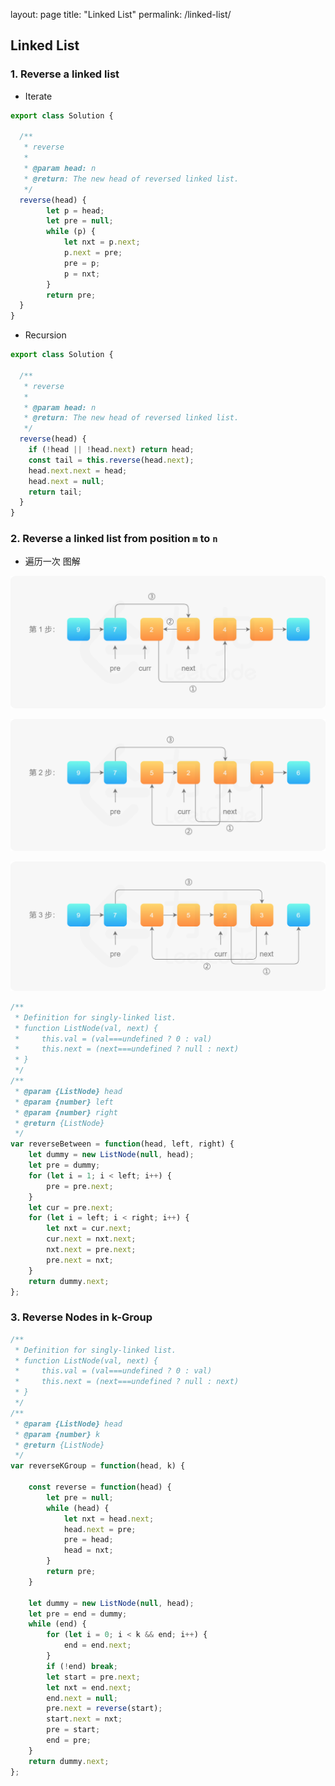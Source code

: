 layout: page
title: "Linked List"
permalink: /linked-list/

## Linked List

### 1. Reverse a linked list

* Iterate

```javascript
export class Solution {

  /**
   * reverse
   *
   * @param head: n
   * @return: The new head of reversed linked list.
   */
  reverse(head) {
        let p = head;
        let pre = null;
        while (p) {
            let nxt = p.next;
            p.next = pre;
            pre = p;
            p = nxt;
        }
        return pre;
  }
}
```

* Recursion

```javascript
export class Solution {

  /**
   * reverse
   *
   * @param head: n
   * @return: The new head of reversed linked list.
   */
  reverse(head) {
    if (!head || !head.next) return head;
    const tail = this.reverse(head.next);
    head.next.next = head;
    head.next = null;
    return tail;
  }
}
```

### 2. Reverse a linked list from position `m` to `n`

* 遍历一次 图解

![第一步](image/reverse-linked-list-II/1.png)

![第二步](image/reverse-linked-list-II/2.png)

![第三步](image/reverse-linked-list-II/3.png)

```javascript
/**
 * Definition for singly-linked list.
 * function ListNode(val, next) {
 *     this.val = (val===undefined ? 0 : val)
 *     this.next = (next===undefined ? null : next)
 * }
 */
/**
 * @param {ListNode} head
 * @param {number} left
 * @param {number} right
 * @return {ListNode}
 */
var reverseBetween = function(head, left, right) {
    let dummy = new ListNode(null, head);
    let pre = dummy;
    for (let i = 1; i < left; i++) {
        pre = pre.next;
    }
    let cur = pre.next;
    for (let i = left; i < right; i++) {
        let nxt = cur.next;
        cur.next = nxt.next;
        nxt.next = pre.next;
        pre.next = nxt;
    }
    return dummy.next;
};
```

### 3. Reverse Nodes in k-Group

```javascript
/**
 * Definition for singly-linked list.
 * function ListNode(val, next) {
 *     this.val = (val===undefined ? 0 : val)
 *     this.next = (next===undefined ? null : next)
 * }
 */
/**
 * @param {ListNode} head
 * @param {number} k
 * @return {ListNode}
 */
var reverseKGroup = function(head, k) {

    const reverse = function(head) {
        let pre = null;
        while (head) {
            let nxt = head.next;
            head.next = pre;
            pre = head;
            head = nxt;
        }
        return pre;
    }

    let dummy = new ListNode(null, head);
    let pre = end = dummy;
    while (end) {
        for (let i = 0; i < k && end; i++) {
            end = end.next;
        }
        if (!end) break;
        let start = pre.next;
        let nxt = end.next;
        end.next = null;
        pre.next = reverse(start);
        start.next = nxt;
        pre = start;
        end = pre;
    }
    return dummy.next;
};
```
